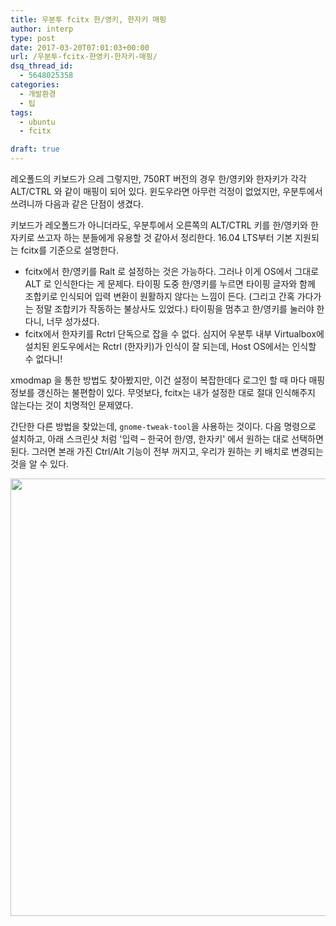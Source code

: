 ```yaml
---
title: 우분투 fcitx 한/영키, 한자키 매핑
author: interp
type: post
date: 2017-03-20T07:01:03+00:00
url: /우분투-fcitx-한영키-한자키-매핑/
dsq_thread_id:
  - 5648025358
categories:
  - 개발환경
  - 팁
tags:
  - ubuntu
  - fcitx

draft: true
---
```

레오폴드의 키보드가 으레 그렇지만, 750RT 버전의 경우 한/영키와 한자키가 각각 ALT/CTRL 와 같이 매핑이 되어 있다. 윈도우라면 아무런 걱정이 없었지만, 우분투에서 쓰려니까 다음과 같은 단점이 생겼다.

키보드가 레오폴드가 아니더라도, 우분투에서 오른쪽의 ALT/CTRL 키를 한/영키와 한자키로 쓰고자 하는 분들에게 유용할 것 같아서 정리한다. 16.04 LTS부터 기본 지원되는 fcitx를 기준으로 설명한다.

  * fcitx에서 한/영키를 Ralt 로 설정하는 것은 가능하다. 그러나 이게 OS에서 그대로 ALT 로 인식한다는 게 문제다. 타이핑 도중 한/영키를 누르면 타이핑 글자와 함께 조합키로 인식되어 입력 변환이 원활하지 않다는 느낌이 든다. (그리고 간혹 가다가는 정말 조합키가 작동하는 불상사도 있었다.) 타이핑을 멈추고 한/영키를 눌러야 한다니, 너무 성가셨다.
  * fcitx에서 한자키를 Rctrl 단독으로 잡을 수 없다. 심지어 우분투 내부 Virtualbox에 설치된 윈도우에서는 Rctrl (한자키)가 인식이 잘 되는데, Host OS에서는 인식할 수 없다니!

xmodmap 을 통한 방법도 찾아봤지만, 이건 설정이 복잡한데다 로그인 할 때 마다 매핑 정보를 갱신하는 불편함이 있다. 무엇보다, fcitx는 내가 설정한 대로 절대 인식해주지 않는다는 것이 치명적인 문제였다.

간단한 다른 방법을 찾았는데, `gnome-tweak-tool`을 사용하는 것이다. 다음 명령으로 설치하고, 아래 스크린샷 처럼 '입력 &#8211; 한국어 한/영, 한자키' 에서 원하는 대로 선택하면 된다. 그러면 본래 가진 Ctrl/Alt 기능이 전부 꺼지고, 우리가 원하는 키 배치로 변경되는 것을 알 수 있다.

<img class="aligncenter size-full wp-image-944" src="http://interp.iwinv.net/wp-content/uploads/2017/03/hangul.png" alt="" width="950" height="700" srcset="https://interp.blog/wp-content/uploads/2017/03/hangul.png 950w, https://interp.blog/wp-content/uploads/2017/03/hangul-300x221.png 300w, https://interp.blog/wp-content/uploads/2017/03/hangul-768x566.png 768w" sizes="(max-width: 950px) 100vw, 950px" />
